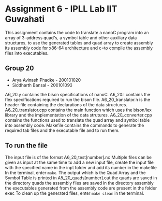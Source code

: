 # Assignment 6 - IPLL Lab IIT Guwahati

This assignment contains the code to translate a nanoC program into an array of 3-address quad's, a symbol table and other auxiliary data structures, to use the generated tables and quad array to create assembly its assembly code for x86-64 architecture and c=to compile the assembly files into executables.

## Group 20
- Arya Avinash Phadke - 200101020
- Siddharth Bansal - 200101093

A6_20.y contains the bison specifications of nanoC.
A6_20.l contains the flex specifications required to run the bison file.
A6_20_translator.h is the header file containing the declarations of the data structures.
A6_20_translator.cpp contains the main function which uses the bison/lex library and the implementation of the data strutures. 
A6_20_converter.cpp contains the functions used to translate the quad array and symbol table into assembly code.
Makefile contains the commands to generate the required tab files and the executable file and to run them.

## To run the file
The input file is of the format A6_20_test[number].nc
Multiple files can be given as input at the same time
to add a new input file, create the input file with the specified name in the inpt folder and add its number in the makefile
In the terminal, enter `make`.
The output which is the Quad Array and the Symbol Table is printed in A5_20_quads[number].out
the quads are saved in the directory quads
the assembly files are saved in the directory assembly
the executables generated from the assembly code are present in the folder exec
To clean up the generated files, enter `make clean` in the terminal.

